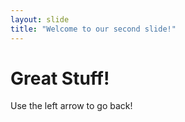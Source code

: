 ```yaml
---
layout: slide
title: "Welcome to our second slide!"
---
```

# Great Stuff!
Use the left arrow to go back!
